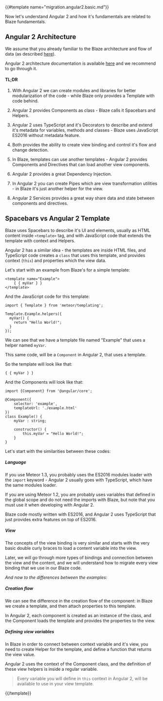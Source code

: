 {{#template name="migration.angular2.basic.md"}}

Now let's understand Angular 2 and how it's fundamentals are related to Blaze fundamentals.

## Angular 2 Architecture

We assume that you already familiar to the Blaze architecture and flow of data (as described [here](http://guide.meteor.com/blaze.html#understanding-blaze)).

Angular 2 architecture documentation is available [here](https://angular.io/docs/ts/latest/guide/architecture.html) and we recommend to go through it.

#### TL;DR

1. With Angular 2 we can create modules and libraries for better modularization of the code - while Blaze only provides a Template with code behind.

2. Angular 2 provides Components as class - Blaze calls it Spacebars and Helpers.

3. Angular 2 uses TypeScript and it's Decorators to describe and extend it's metadata for variables, methods and classes - Blaze uses JavaScript ES2016 without metadata feature.

4. Both provides the ability to create view binding and control it's flow and change detection.

5. In Blaze, templates can use another templates - Angular 2 provides Components and Directives that can load another view components.

6. Angular 2 provides a great Dependency Injection.

7. In Angular 2 you can create Pipes which are view transformation utilities - in Blaze it's just another helper for the view.

8. Angular 2 Services provides a great way share data and state between components and directives.

## Spacebars vs Angular 2 Template

Blaze uses Spacebars to describe it's UI and elements, usually as HTML content inside `<template>` tag, and with JavaScript code that extends the template with context and Helpers.

Angular 2 has a similar idea - the templates are inside HTML files, and TypeScript code creates a `class` that uses this template, and provides context (`this`) and properties which the view data.

Let's start with an example from Blaze's for a simple template:

    <template name="Example">
        { { myVar } }
    </template>

And the JavaScript code for this template:

    import { Template } from 'meteor/templating';

    Template.Example.helpers({
      myVar() {
        return "Hello World!";
      }
    });

We can see that we have a template file named "Example" that uses a helper named `myVar`.

This same code, will be a `Component` in Angular 2, that uses a template.

So the template will look like that:

    { { myVar } }

And the Components will look like that:

    import {Component} from '@angular/core';

    @Component({
        selector: 'example',
        templateUrl: './example.html'
    })
    class Example() {
        myVar : string;

        constructor() {
            this.myVar = "Hello World!";
        }
    }

Let's start with the similarities between these codes:

##### Language

If you use Meteor 1.3, you probably uses the ES2016 modules loader with the `import` keyword - Angular 2 usually goes with TypeScript, which have the same modules loader.

If you are using Meteor 1.2, you are probably uses variables that defined in the global scope and do not need the imports with Blaze, but note that you must use it when developing with Angular 2.

Blaze code mostly written with ES2016, and Angular 2 uses TypeScript that just provides extra features on top of ES2016.

##### View

The concepts of the view binding is very similar and starts with the very basic double curly braces to load a content variable into the view.

Later, we will go through more types of bindings and connection between the view and the content, and we will understand how to migrate every view binding that we use in our Blaze code.



*And now to the differences between the examples:*

##### Creation flow

We can see the difference in the creation flow of the component: in Blaze we create a template, and then attach properties to this template.

In Angular 2, each component is created as an instance of the class, and the Component loads the template and provides the properties to the view.

##### Defining view variables

In Blaze in order to connect between context variable and it's view, you need to create Helper for the template, and define a function that returns the view value.

Angular 2 uses the context of the Component class, and the definition of these view helpers is inside a regular variable.

> Every variable you will define in `this` context in Angular 2, will be available to use in your view template.

{{/template}}

